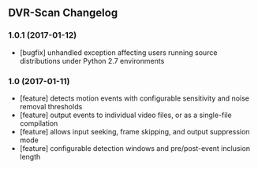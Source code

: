 
<h2>DVR-Scan Changelog</h2>

### 1.0.1 (2017-01-12)

 * [bugfix] unhandled exception affecting users running source distributions under Python 2.7 environments

### 1.0 (2017-01-11)

 * [feature] detects motion events with configurable sensitivity and noise removal thresholds
 * [feature] output events to individual video files, or as a single-file compilation
 * [feature] allows input seeking, frame skipping, and output suppression mode
 * [feature] configurable detection windows and pre/post-event inclusion length

